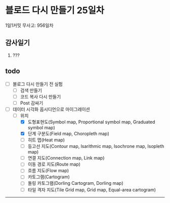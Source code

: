 # 블로드 다시 만들기 25일차

1일1커밋 무사고: 956일차

## 감사일기

1. ???

## todo

- [ ] 블로그 다시 만들기 전 실험
  - [ ] 검색 만들기
  - [ ] 코드 복사 다시 만들기
  - [ ] Post 감싸기
- [ ] 데이터 시각화 옵시디언으로 마이그레이션
  - [ ] 위치
    - [x] 도형표현도(Symbol map, Proportional symbol map, Graduated symbol map)
    - [x] 단계 구분도(Field map, Choropleth map)
    - [ ] 히트 맵(Heat map)
    - [ ] 등고선 지도(Contour map, lsarithmic map, Isochrone map, Isopleth map)
    - [ ] 연결 지도(Connection map, Link map)
    - [ ] 이동 경로 지도(Route map)
    - [ ] 흐름 지도(Flow map)
    - [ ] 카토그램(Cartogram)
    - [ ] 돌링 카토그램(Dorling Cartogram, Dorling map)
    - [ ] 타일 격자 지도(Tile Grid map, Grid map, Equal-area cartogram)

---

